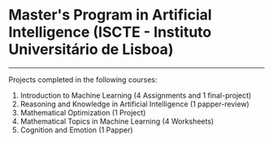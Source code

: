 # Master's Program in Artificial Intelligence (ISCTE - Instituto Universitário de Lisboa)
---

Projects completed in the following courses:
1. Introduction to Machine Learning (4 Assignments and 1 final-project)
2. Reasoning and Knowledge in Artificial Intelligence (1 papper-review)
3. Mathematical Optimization (1 Project)
4. Mathematical Topics in Machine Learning (4 Worksheets)
5. Cognition and Emotion (1 Papper)
